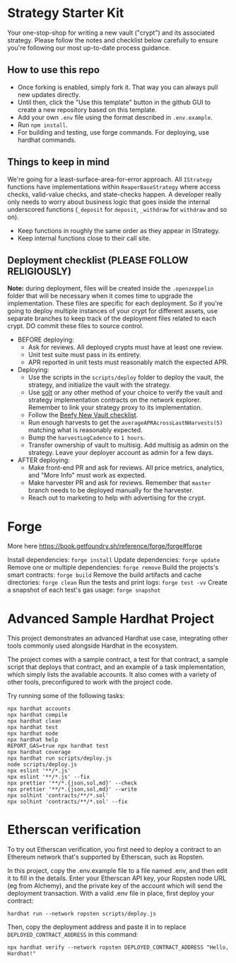 # Strategy Starter Kit

Your one-stop-shop for writing a new vault ("crypt") and its associated strategy. Please follow the notes and checklist below carefully to ensure you're following our most up-to-date process guidance.

## How to use this repo

- Once forking is enabled, simply fork it. That way you can always pull new updates directly.
- Until then, click the "Use this template" button in the github GUI to create a new repository based on this template.
- Add your own `.env` file using the format described in `.env.example`.
- Run `npm install`.
- For building and testing, use forge commands. For deploying, use hardhat commands.

## Things to keep in mind

We're going for a least-surface-area-for-error approach. All `IStrategy` functions have implementations within `ReaperBaseStrategy` where access checks, valid-value checks, and state-checks happen. A developer really only needs to worry about business logic that goes inside the internal underscored functions (`_deposit` for `deposit`, `_withdraw` for `withdraw` and so on).

- Keep functions in roughly the same order as they appear in IStrategy.
- Keep internal functions close to their call site.

## Deployment checklist (PLEASE FOLLOW RELIGIOUSLY)

**Note:** during deployment, files will be created inside the `.openzeppelin` folder that will be necessary when it comes time to upgrade the implementation. These files are specific for each deployment. So if you're going to deploy multiple instances of your crypt for different assets, use separate branches to keep track of the deployment files related to each crypt. DO commit these files to source control.

- BEFORE deploying:
	- Ask for reviews. All deployed crypts must have at least one review.
	- Unit test suite must pass in its entirety.
	- APR reported in unit tests must reasonably match the expected APR.
- Deploying:
	- Use the scripts in the `scripts/deploy` folder to deploy the vault, the strategy, and initialize the vault with the strategy.
	- Use [solt](https://github.com/hjubb/solt) or any other method of your choice to verify the vault and strategy implementation contracts on the network explorer. Remember to link your strategy proxy to its implementation.
	- Follow the [Beefy New Vault checklist](https://docs.beefy.com/safu-protocol/beefy-safu-practices#new-vaults-on-beefy).
	- Run enough harvests to get the `averageAPRAcrossLastNHarvests(5)` matching what is reasonably expected.
	- Bump the `harvestLogCadence` to `1 hours`.
	- Transfer ownership of vault to multisig. Add multisig as admin on the strategy. Leave your deployer account as admin for a few days.
- AFTER deploying:
	- Make front-end PR and ask for reviews. All price metrics, analytics, and "More Info" must work as expected.
	- Make harvester PR and ask for reviews. Remember that `master` branch needs to be deployed manually for the harvester.
	- Reach out to marketing to help with advertising for the crypt.

# Forge
More here https://book.getfoundry.sh/reference/forge/forge#forge

Install dependencies: `forge install`
Update dependencies: `forge update`
Remove one or multiple dependencies: `forge remove`
Build the projects's smart contracts: `forge build`
Remove the build artifacts and cache directories: `forge clean`
Run the tests and print logs: `forge test -vv`
Create a snapshot of each test's gas usage: `forge snapshot`

# Advanced Sample Hardhat Project

This project demonstrates an advanced Hardhat use case, integrating other tools commonly used alongside Hardhat in the ecosystem.

The project comes with a sample contract, a test for that contract, a sample script that deploys that contract, and an example of a task implementation, which simply lists the available accounts. It also comes with a variety of other tools, preconfigured to work with the project code.

Try running some of the following tasks:

```shell
npx hardhat accounts
npx hardhat compile
npx hardhat clean
npx hardhat test
npx hardhat node
npx hardhat help
REPORT_GAS=true npx hardhat test
npx hardhat coverage
npx hardhat run scripts/deploy.js
node scripts/deploy.js
npx eslint '**/*.js'
npx eslint '**/*.js' --fix
npx prettier '**/*.{json,sol,md}' --check
npx prettier '**/*.{json,sol,md}' --write
npx solhint 'contracts/**/*.sol'
npx solhint 'contracts/**/*.sol' --fix
```

# Etherscan verification

To try out Etherscan verification, you first need to deploy a contract to an Ethereum network that's supported by Etherscan, such as Ropsten.

In this project, copy the .env.example file to a file named .env, and then edit it to fill in the details. Enter your Etherscan API key, your Ropsten node URL (eg from Alchemy), and the private key of the account which will send the deployment transaction. With a valid .env file in place, first deploy your contract:

```shell
hardhat run --network ropsten scripts/deploy.js
```

Then, copy the deployment address and paste it in to replace `DEPLOYED_CONTRACT_ADDRESS` in this command:

```shell
npx hardhat verify --network ropsten DEPLOYED_CONTRACT_ADDRESS "Hello, Hardhat!"
```
